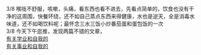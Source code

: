 3/8 喉咙不舒服，咳嗽，头痛，看东西也看不进去，先看点简单的，饮食也没有干净的这周围，快餐环绕，还不如自己蒸点东西来得健康，水也是逆天，全是消毒水味道，还不如喝饮料呢；最怀念三水三饭小炒番茄蛋和蛋包饭的一次  
3/8 今天下午逛推，发现两篇不错的文章，  
[有关学业和自我的](https://web.archive.org/web/20210511014518/https://www.himself65.com/quit-qhnu/)  
[有关事业和自我的](https://x.com/JamesGoong/status/1897995738103038152)
